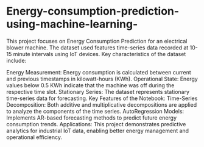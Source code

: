 # Energy-consumption-prediction-using-machine-learning-

This project focuses on Energy Consumption Prediction for an electrical blower machine. The dataset used features time-series data recorded at 10-15 minute intervals using IoT devices. Key characteristics of the dataset include:

Energy Measurement: Energy consumption is calculated between current and previous timestamps in kilowatt-hours (KWh).
Operational State: Energy values below 0.5 KWh indicate that the machine was off during the respective time slot.
Stationary Series: The dataset represents stationary time-series data for forecasting.
Key Features of the Notebook:
Time-Series Decomposition: Both additive and multiplicative decompositions are applied to analyze the components of the time series.
AutoRegression Models: Implements AR-based forecasting methods to predict future energy consumption trends.
Applications:
This project demonstrates predictive analytics for industrial IoT data, enabling better energy management and operational efficiency.
